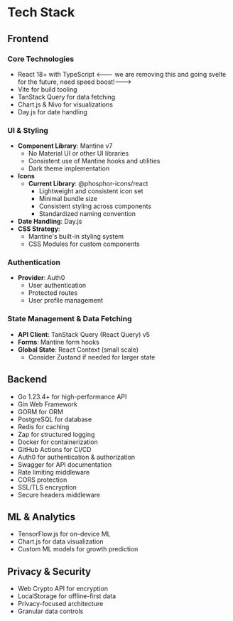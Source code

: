 # Tech Stack

## Frontend

### Core Technologies
-   React 18+ with TypeScript <--- we are removing this and going svelte for the future, need speed boost!--->
-   Vite for build tooling
-   TanStack Query for data fetching
-   Chart.js & Nivo for visualizations
-   Day.js for date handling

### UI & Styling
- **Component Library**: Mantine v7
  - No Material UI or other UI libraries
  - Consistent use of Mantine hooks and utilities
  - Dark theme implementation
- **Icons**
  - **Current Library**: @phosphor-icons/react
    - Lightweight and consistent icon set
    - Minimal bundle size
    - Consistent styling across components
    - Standardized naming convention
- **Date Handling**: Day.js
- **CSS Strategy**: 
  - Mantine's built-in styling system
  - CSS Modules for custom components

### Authentication
- **Provider**: Auth0
  - User authentication
  - Protected routes
  - User profile management

### State Management & Data Fetching
- **API Client**: TanStack Query (React Query) v5
- **Forms**: Mantine form hooks
- **Global State**: React Context (small scale)
  - Consider Zustand if needed for larger state

## Backend

-   Go 1.23.4+ for high-performance API
-   Gin Web Framework
-   GORM for ORM
-   PostgreSQL for database
-   Redis for caching
-   Zap for structured logging
-   Docker for containerization
-   GitHub Actions for CI/CD
-   Auth0 for authentication & authorization
-   Swagger for API documentation
-   Rate limiting middleware
-   CORS protection
-   SSL/TLS encryption
-   Secure headers middleware

## ML & Analytics

-   TensorFlow.js for on-device ML
-   Chart.js for data visualization
-   Custom ML models for growth prediction

## Privacy & Security

-   Web Crypto API for encryption
-   LocalStorage for offline-first data
-   Privacy-focused architecture
-   Granular data controls
